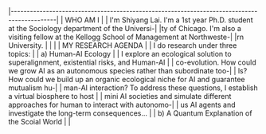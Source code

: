 |--------------------------------------------------------------------------------------------|
|                                         WHO AM I                                           |
|  I'm Shiyang Lai. I'm a 1st year Ph.D. student at the Sociology department of the Universi-|
|ty of Chicago. I'm also a visiting fellow at the Kellogg School of Management at Northweste-|
|rn University.                                                                              |
|                                                                                            |
|                                    MY RESEARCH AGENDA                                      |
|  I do research under three topics:                                                         |
|    a) Human-AI Ecology                                                                     |
|       I explore an ecological solution to superalignment, existential risks, and Human-AI  |
|    co-evolution. How could we grow AI as an autonomous species rather than subordinate too-|
|    ls? How could we build up an organic ecological niche for AI and guarantee mutualism hu-|
|    man-AI interaction? To address these questions, I establish a virtual biosphere to host |
|    mini AI societies and simulate different approaches for human to interact with autonomo-|
|    us AI agents and investigate the long-term consequences...                              |
|    b) A Quantum Explanation of the Scoial World                                            |
|        